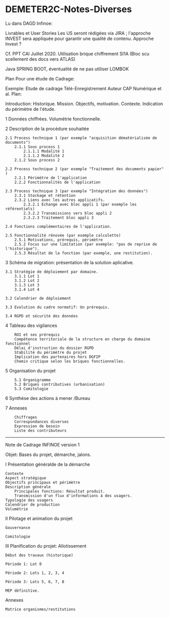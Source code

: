 # DEMETER2C-Notes-Diverses
 
Lu dans DAGD Infinoe:

Livrables et User Stories
Les US seront rédigées via JIRA ; l'approche INVEST sera appliquée pour garantir une qualité de contenu.
Approche Invest ?

Cf. PPT CAI Juillet 2020.
Utilisation brique chiffrement SI1A (Bloc scu scellement des docs vers ATLAS)

Java SPRING BOOT, éventualité de ne pas utiliser LOMBOK


Plan Pour une étude de Cadrage:

Exemple: Etude de cadrage Télé-Enregistrement
Auteur CAP Numérique et al.
Plan:

Introduction:
    Historique.
    Mission.
    Objectifs, motivation.
    Contexte.
    Indication du périmètre de l'étude.

1 Données chiffrées. Volumétrie fonctionnelle.

2 Description de la procédure souhaitée

    2.1 Process technique 1 (par exemple "acquisition dématérialisée de documents")
        2.1.1 Sous process 1
            2.1.1.1 Modalité 1
            2.1.1.2 Modalité 2
        2.1.2 Sous process 2

    2.2 Process technique 2 (par exemple "Traitement des documents papier" )
        2.2.1 Périmètre de l'application
        2.2.2 Fonctionnalités de l'application

    2.3 Process technique 3 (par exemple "Intégration des données")
        2.3.1 Stockage et rétention
        2.3.2 Liens avec les autres applicatifs.
            2.3.2.1 Echange avec bloc appli 1 (par exemple les référentiels)
            2.3.2.2 Transmissions vers bloc appli 2
            2.3.2.3 Traitement bloc appli 3
    
    2.4 Fonctions complémentaires de l'application.

    2.5 Fonctionnalité rénovée (par exemple calculette)
        2.5.1 Motivations, prérequis, périmètre
        2.5.2 Focus sur une limitation (par exemple: "pas de reprise de l'historique").
        2.5.3 Résultat de la fonction (par exemple, une restitution).

3 Schéma de migration: présentation de la solution aplicative.

    3.1 Stratégie de déploiement par domaine.
        3.1.1 Lot 1
        3.1.2 Lot 2
        3.1.3 Lot 3
        3.1.4 Lot 4

    3.2 Calendrier de déploiement

    3.3 Evolution du cadre normatif: Un prérequis.

    3.4 RGPD et sécurité des données

4 Tableau des vigilances

        ROI et ses prérequis
        Compétence territoriale de la structure en charge du domaine fonctionnel
        Délai d'instruction du dossier RGPD
        Stabilité du périmètre du projet    
        Implication des partenaires hors DGFIP
        Chemin critique selon les briques fonctionnelles.

5 Organisation du projet

        5.1 Organigramme
        5.2 Briques contributives (urbanisation)
        5.3 Comitologie

6 Synthèse des actions à mener
        /Bureau

7 Annexes

        Chiffrages
        Correspondances diverses
        Expression de besoin
        Liste des contributeurs



______________________________________

Note de Cadrage INFINOE version 1

Objet: Bases du projet, démarche, jalons.

I Présentation généralde de la démarche

    Contexte
    Aspect stratégique
    Objectifs principaux et périmètre
    Description générale
        Principales fonctions: Résultat produit.
        Transmission d'un flux d'informations à des usagers.
    Typologie des usagers
    Calendrier de production
    Volumétrie

II Pilotage et animation du projet

    Gouvernance

    Comitologie

III Planification du projet: Allotissement

    Début des travaux (historique)

    Période 1: Lot 0

    Période 2: Lots 1, 2, 3, 4

    Période 3: Lots 5, 6, 7, 8

    MEP définitive.

Annexes

    Matrice organismes/restitutions


